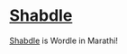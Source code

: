 # [Shabdle](https://kach.github.io/shabdle/)
[Shabdle](https://kach.github.io/shabdle/) is Wordle in Marathi!
